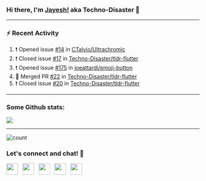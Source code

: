 ### Hi there, I'm [Jayesh!](https://technodisaster.com) aka Techno-Disaster 👋


---

### :zap: Recent Activity

<!--START_SECTION:activity-->
1. ❗️ Opened issue [#14](https://github.com//CTalvio/Ultrachromic/issues/14) in [CTalvio/Ultrachromic](https://github.com//CTalvio/Ultrachromic)
2. ❗️ Closed issue [#17](https://github.com//Techno-Disaster/tldr-flutter/issues/17) in [Techno-Disaster/tldr-flutter](https://github.com//Techno-Disaster/tldr-flutter)
3. ❗️ Opened issue [#175](https://github.com//joeattardi/emoji-button/issues/175) in [joeattardi/emoji-button](https://github.com//joeattardi/emoji-button)
4. 🎉 Merged PR [#22](https://github.com//Techno-Disaster/tldr-flutter/pull/22) in [Techno-Disaster/tldr-flutter](https://github.com//Techno-Disaster/tldr-flutter)
5. ❗️ Closed issue [#20](https://github.com//Techno-Disaster/tldr-flutter/issues/20) in [Techno-Disaster/tldr-flutter](https://github.com//Techno-Disaster/tldr-flutter)
<!--END_SECTION:activity-->

---

### Some Github stats:

<a href="https://github.com/anuraghazra/github-readme-stats">
  <img align="center" src="https://github-readme-stats.vercel.app/api?username=Techno-Disaster&include_all_commits=false&count_private=true&show_icons=true&icon_color=f3437a&bg_color=30,f2ffe6,e6ffff" />
</a>

---

![count](https://komarev.com/ghpvc/?username=Techno-Disaster)


### Let's connect and chat! :incoming_envelope:

<p>
 <a href="https://gitlab.com/Techno-Disaster"><img height="30" src="https://img.shields.io/badge/gitlab-FCA121.svg??&style=for-the-badge&logo=gitlab"></a>&nbsp;&nbsp;
<a href="https://twitter.com/techno_disaster"><img height="30" src="https://img.shields.io/badge/twitter-%231DA1F2.svg?&style=for-the-badge&logo=twitter&logoColor=white"></a>&nbsp;&nbsp;
<a href="mailto:nirvejayesh@gmail.com"><img height="30" src="https://img.shields.io/badge/gmail-c14438?&style=for-the-badge&logo=gmail&logoColor=white"></a>&nbsp;&nbsp;
<a href="https://t.me/techno_disaster"><img height="30" src="https://img.shields.io/badge/telegram-blue?&style=for-the-badge&logo=telegram&logoColor=white" /></a>&nbsp;&nbsp;
<a href="https://www.linkedin.com/in/techno-disaster/"><img height="30" src="https://img.shields.io/badge/linkedin-blue.svg?&style=for-the-badge&logo=linkedin&logoColor=white"></a>&nbsp;&nbsp;

</p>

